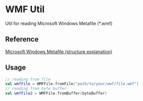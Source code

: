 # WMF Util

Util for reading Microsoft Windows Metafile (*.wmf)

## Reference

[Microsoft Windows Metafile (structure explanation)](http://wvware.sourceforge.net/caolan/ora-wmf.html)

## Usage

``` kotlin
// reading from file
val wmfFile = WMFFile.fromFile("path/to/your/wmf/file.wmf")
// reading from byte buffer
val wmfFile2 = WMFFile.fromBuffer(byteBuffer)
```
